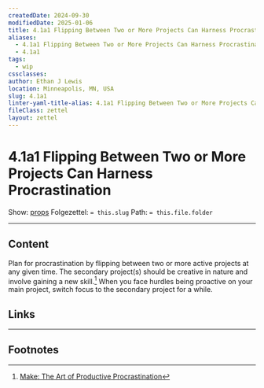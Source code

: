 ```yaml
---
createdDate: 2024-09-30
modifiedDate: 2025-01-06
title: 4.1a1 Flipping Between Two or More Projects Can Harness Procrastination
aliases:
  - 4.1a1 Flipping Between Two or More Projects Can Harness Procrastination
  - 4.1a1
tags:
  - wip
cssclasses: 
author: Ethan J Lewis
location: Minneapolis, MN, USA
slug: 4.1a1
linter-yaml-title-alias: 4.1a1 Flipping Between Two or More Projects Can Harness Procrastination
fileClass: zettel
layout: zettel
---
```


# 4.1a1 Flipping Between Two or More Projects Can Harness Procrastination

Show: [props](obsidian://adv-uri?vault=ejl-zk&commandid=properties%3Aopen-local)
Folgezettel: `= this.slug` 
Path: `= this.file.folder`
- - -

## Content

Plan for procrastination by flipping between two or more active projects at any given time. The secondary project(s) should be creative in nature and involve gaining a new skill.[^1] When you face hurdles being proactive on your main project, switch focus to the secondary project for a while.

## Links

- - -

## Footnotes

[^1]: [Make: The Art of Productive Procrastination](https://makezine.com/article/maker-news/make-volume-25-the-art-of-productive-procrastination/)
